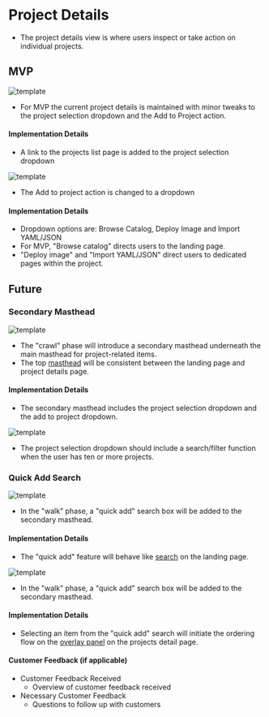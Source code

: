 

# Project Details

- The project details view is where users inspect or take action on individual projects.



## MVP

![template](img/project_details_mvp.png)
- For MVP the current project details is maintained with minor tweaks to the project selection dropdown and the Add to Project action.

#### Implementation Details
- A link to the projects list page is added to the project selection dropdown

![template](img/project_details_mvp_add.png)
- The Add to project action is changed to a dropdown

#### Implementation Details
- Dropdown options are: Browse Catalog, Deploy Image and Import YAML/JSON
- For MVP, "Browse catalog" directs users to the landing page.
- "Deploy image" and "Import YAML/JSON" direct users to dedicated pages within the project.


## Future

### Secondary Masthead
![template](img/secondary_masthead.png)
- The "crawl" phase will introduce a secondary masthead underneath the main masthead for project-related items.
- The top [masthead](https://github.com/openshift/openshift-origin-design/blob/master/web-console/4-patterns/masthead.md) will be consistent between the landing page and project details page.


#### Implementation Details
- The secondary masthead includes the project selection dropdown and the add to project dropdown.

![template](img/project_dropdown.png)
- The project selection dropdown should include a search/filter function when the user has ten or more projects.


### Quick Add Search
![template](img/quick_add.png)
- In the "walk" phase, a "quick add" search box will be added to the secondary masthead.

#### Implementation Details
- The "quick add" feature will behave like [search](https://github.com/openshift/openshift-origin-design/blob/master/web-console/1-homepage/search.m) on the landing page.

![template](img/quick_add_search.png)
- In the "walk" phase, a "quick add" search box will be added to the secondary masthead.

#### Implementation Details
- Selecting an item from the "quick add" search will initiate the ordering flow on the [overlay panel](http://openshift.github.io/openshift-origin-design/web-console/4-patterns/overlay-panel) on the projects detail page.

#### Customer Feedback (if applicable)
- Customer Feedback Received
	- Overview of customer feedback received
- Necessary Customer Feedback
	- Questions to follow up with customers
